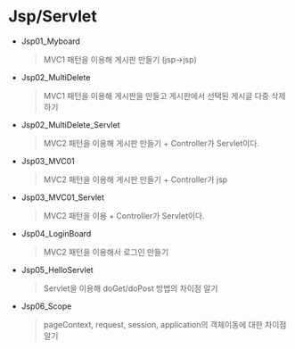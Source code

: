 # Jsp/Servlet

- Jsp01_Myboard 

  > MVC1 패턴을 이용해 게시판 만들기 (jsp->jsp)

- Jsp02_MultiDelete 

  > MVC1 패턴을 이용해 게시판을 만들고 게시판에서 선택된 게시글 다중 삭제하기

- Jsp02_MultiDelete_Servlet

  >MVC2 패턴을 이용해 게시판 만들기 + Controller가 Servlet이다.

- Jsp03_MVC01

  > MVC2 패턴을 이용해 게시판 만들기 + Controller가 jsp

- Jsp03_MVC01_Servlet 

  >MVC2 패턴을 이용 + Controller가 Servlet이다.

- Jsp04_LoginBoard 

  > MVC2 패턴을 이용해서 로그인 만들기

- Jsp05_HelloServlet 

  > Servlet을 이용해 doGet/doPost 방법의 차이점 알기

- Jsp06_Scope 

  > pageContext, request, session, application의 객체이동에 대한 차이점 알기

